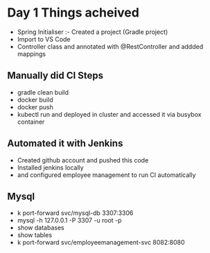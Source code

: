 # Day 1 Things acheived

- Spring Initialiser :- Created a project (Gradle project)
- Import to VS Code
- Controller class and annotated with @RestController and addded mappings

## Manually did CI Steps

- gradle clean build
- docker build
- docker push
- kubectl run and deployed in cluster and accessed it via busybox container

## Automated it with Jenkins

- Created github account and pushed this code
- Installed jenkins locally
- and configured employee management to run CI automatically

## Mysql

- k port-forward svc/mysql-db 3307:3306
- mysql -h 127.0.0.1 -P 3307 -u root -p
- show databases
- show tables
- k port-forward svc/employeemanagement-svc 8082:8080
